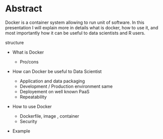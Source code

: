 # Abstract

Docker is a container system allowing to run unit of software. In this presentation I will explain more in details what is docker, how to use it, and most importantly how it can be useful to data scientists and R users. 


structure

- What is Docker
    - Pro/cons
- How can Docker be useful to Data Scientist
    - Application and data packaging
    - Development / Production environment same
    - Deployement on well known PaaS
    - Repeatability
    
- How to use Docker
    - Dockerfile, image , container
    - Security
- Example



